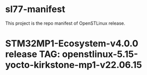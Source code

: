 # sl77-manifest
This project is the repo manifest of OpenSTLinux release.
# STM32MP1-Ecosystem-v4.0.0 release TAG: openstlinux-5.15-yocto-kirkstone-mp1-v22.06.15


